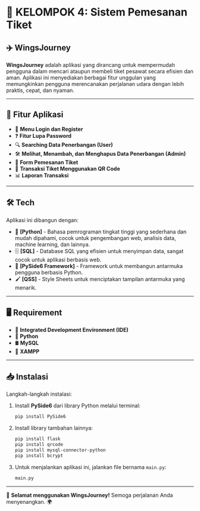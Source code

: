 # 🛫 KELOMPOK 4: Sistem Pemesanan Tiket  
## ✈️ WingsJourney  
**WingsJourney** adalah aplikasi yang dirancang untuk mempermudah pengguna dalam mencari ataupun membeli tiket pesawat secara efisien dan aman. Aplikasi ini menyediakan berbagai fitur unggulan yang memungkinkan pengguna merencanakan perjalanan udara dengan lebih praktis, cepat, dan nyaman.  

---

## 🌟 Fitur Aplikasi  
- 🔑 **Menu Login dan Register**  
- ❓ **Fitur Lupa Password**  
- 🔍 **Searching Data Penerbangan (User)**  
- 🛠️ **Melihat, Menambah, dan Menghapus Data Penerbangan (Admin)**  
- 📝 **Form Pemesanan Tiket**  
- 📱 **Transaksi Tiket Menggunakan QR Code**  
- 📊 **Laporan Transaksi**  

---

## 🛠️ Tech  
Aplikasi ini dibangun dengan:  
- 🐍 **[Python]** - Bahasa pemrograman tingkat tinggi yang sederhana dan mudah dipahami, cocok untuk pengembangan web, analisis data, machine learning, dan lainnya.  
- 🗄️ **[SQL]** - Database SQL yang efisien untuk menyimpan data, sangat cocok untuk aplikasi berbasis web.  
- 🎨 **[PySide6 Framework]** - Framework untuk membangun antarmuka pengguna berbasis Python.  
- 🖌️ **[QSS]** - Style Sheets untuk menciptakan tampilan antarmuka yang menarik.  

---

## 🖥️ Requirement  
- 🧰 **Integrated Development Environment (IDE)**  
- 🐍 **Python**  
- 🛢️ **MySQL**  
- 🔧 **XAMPP**  

---

## 📥 Instalasi  
Langkah-langkah instalasi:  
1. Install **PySide6** dari library Python melalui terminal:  
    ```bash
    pip install PySide6
    ```  
2. Install library tambahan lainnya:  
    ```bash
    pip install flask
    pip install qrcode
    pip install mysql-connector-python
    pip install bcrypt
    ```  
3. Untuk menjalankan aplikasi ini, jalankan file bernama `main.py`:  
    ```bash
    main.py
    ```  

--- 

🎉 **Selamat menggunakan WingsJourney!** Semoga perjalanan Anda menyenangkan. 🌍  
